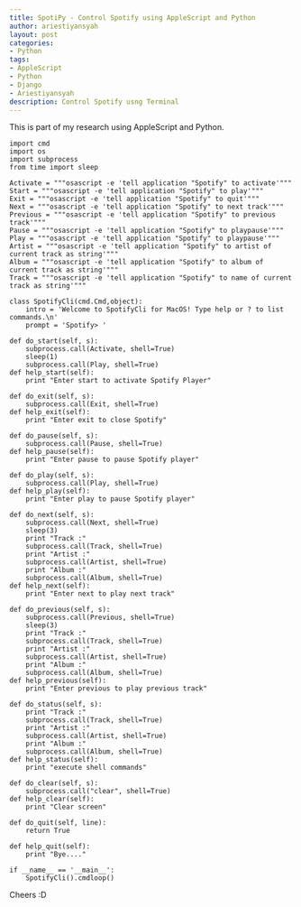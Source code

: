 ```yaml
---
title: SpotiPy - Control Spotify using AppleScript and Python
author: ariestiyansyah
layout: post
categories:
- Python
tags:
- AppleScript
- Python
- Django
- Ariestiyansyah
description: Control Spotify usng Terminal
---
```


This is part of my research using AppleScript and Python. 


    import cmd
    import os
    import subprocess
    from time import sleep
    
    Activate = """osascript -e 'tell application "Spotify" to activate'"""
    Start = """osascript -e 'tell application "Spotify" to play'"""
    Exit = """osascript -e 'tell application "Spotify" to quit'"""
    Next = """osascript -e 'tell application "Spotify" to next track'"""
    Previous = """osascript -e 'tell application "Spotify" to previous track'"""
    Pause = """osascript -e 'tell application "Spotify" to playpause'"""
    Play = """osascript -e 'tell application "Spotify" to playpause'"""
    Artist = """osascript -e 'tell application "Spotify" to artist of current track as string'"""
    Album = """osascript -e 'tell application "Spotify" to album of current track as string'"""
    Track = """osascript -e 'tell application "Spotify" to name of current track as string'"""
    
    class SpotifyCli(cmd.Cmd,object):
        intro = 'Welcome to SpotifyCli for MacOS! Type help or ? to list commands.\n'
        prompt = 'Spotify> '

    def do_start(self, s):
        subprocess.call(Activate, shell=True)
        sleep(1)
        subprocess.call(Play, shell=True)
    def help_start(self):
        print "Enter start to activate Spotify Player"

    def do_exit(self, s):
        subprocess.call(Exit, shell=True)
    def help_exit(self):
        print "Enter exit to close Spotify"

    def do_pause(self, s):
        subprocess.call(Pause, shell=True)
    def help_pause(self):
        print "Enter pause to pause Spotify player"

    def do_play(self, s):
        subprocess.call(Play, shell=True)
    def help_play(self):
        print "Enter play to pause Spotify player"

    def do_next(self, s):
        subprocess.call(Next, shell=True)
        sleep(3)
        print "Track :"
        subprocess.call(Track, shell=True)
        print "Artist :"
        subprocess.call(Artist, shell=True)
        print "Album :"
        subprocess.call(Album, shell=True)
    def help_next(self):
        print "Enter next to play next track"

    def do_previous(self, s):
        subprocess.call(Previous, shell=True)
        sleep(3)
        print "Track :"
        subprocess.call(Track, shell=True)
        print "Artist :"
        subprocess.call(Artist, shell=True)
        print "Album :"
        subprocess.call(Album, shell=True)
    def help_previous(self):
        print "Enter previous to play previous track"

    def do_status(self, s):
        print "Track :"
        subprocess.call(Track, shell=True)
        print "Artist :"
        subprocess.call(Artist, shell=True)
        print "Album :"
        subprocess.call(Album, shell=True)
    def help_status(self):
        print "execute shell commands"

    def do_clear(self, s):
        subprocess.call("clear", shell=True)
    def help_clear(self):
        print "Clear screen"

    def do_quit(self, line):
        return True

    def help_quit(self):
        print "Bye...."
    
    if __name__ == '__main__':
        SpotifyCli().cmdloop()
    		

Cheers :D

